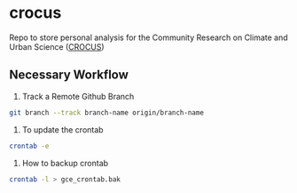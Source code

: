 # crocus
Repo to store personal analysis for the Community Research on Climate and Urban Science ([CROCUS](https://crocus-urban.org/))

## Necessary Workflow
1. Track a Remote Github Branch
```bash
git branch --track branch-name origin/branch-name
```

1. To update the crontab
```bash
crontab -e
```

1. How to backup crontab
```bash
crontab -l > gce_crontab.bak
```

